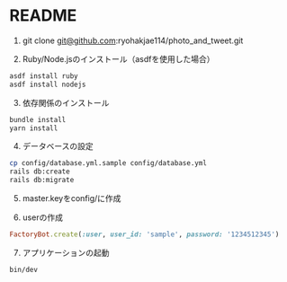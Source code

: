 # README

1. git clone git@github.com:ryohakjae114/photo_and_tweet.git

2. Ruby/Node.jsのインストール（asdfを使用した場合）
```bash
asdf install ruby
asdf install nodejs
```
3. 依存関係のインストール
```bash
bundle install
yarn install
```

4. データベースの設定
```bash
cp config/database.yml.sample config/database.yml
rails db:create
rails db:migrate
```

5. master.keyをconfig/に作成

6. userの作成
```ruby
FactoryBot.create(:user, user_id: 'sample', password: '1234512345')
```

7. アプリケーションの起動
```bash
bin/dev
```
